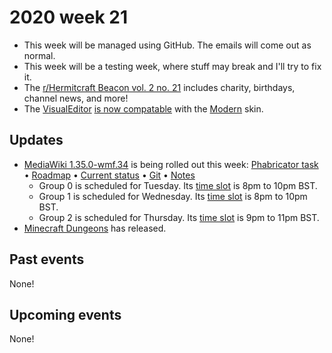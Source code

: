 # 2020 week 21

 - This week will be managed using GitHub. The emails will come out as normal.
 - This week will be a testing week, where stuff may break and I'll try to fix it.
 - The [r/Hermitcraft Beacon vol. 2 no. 21](https://www.reddit.com/r/HermitCraft/comments/gq5jye/the_rhermitcraft_beacon_20200525/) includes charity, birthdays, channel news, and more!
 - The [VisualEditor](https://www.mediawiki.org/wiki/VisualEditor) [is now compatable](https://phabricator.wikimedia.org/T177243) with the [Modern](https://www.mediawiki.org/wiki/Skin:Modern) skin.

## Updates
 - [MediaWiki 1.35.0-wmf.34](https://www.mediawiki.org/wiki/MediaWiki_1.35/wmf.34) is being rolled out this week: [Phabricator task](https://phabricator.wikimedia.org/T253022) • [Roadmap](https://www.mediawiki.org/wiki/MediaWiki_1.35/Roadmap#34) • [Current status](https://versions.toolforge.org/) • [Git](https://phabricator.wikimedia.org/source/mediawiki/history/wmf%252F1.35.0-wmf.34) • [Notes](https://phabricator.wikimedia.org/maniphest/?project=PHID-PROJ-rxxuhlo4hr46ltm5xq2y&statuses=open()&group=none&order=newest#R)
    - Group 0 is scheduled for Tuesday. Its [time slot](https://wikitech.wikimedia.org/wiki/Deployments#deploycal-item-20200526T1900  ) is 8pm to 10pm BST.
    - Group 1 is scheduled for Wednesday. Its [time slot](https://wikitech.wikimedia.org/wiki/Deployments#deploycal-item-20200527T1900) is 8pm to 10pm BST.
    - Group 2 is scheduled for Thursday. Its [time slot](https://wikitech.wikimedia.org/wiki/Deployments#deploycal-item-20200528T1900 ) is 9pm to 11pm BST.
 - [Minecraft Dungeons](https://www.minecraft.net/en-us/about-dungeons/) has released.


## Past events
None! 

## Upcoming events
None!
